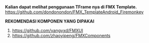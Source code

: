 **Kalian dapat melihat penggunaan TFrame nya di FMX Template.**
https://github.com/dondonondon/FMX_TemplateAndroid_Firemonkey

**REKOMENDASI KOMPONEN YANG DIPAKAI**
1. https://github.com/yangyxd/FMXUI
2. https://github.com/zhaoyipeng/FMXComponents
